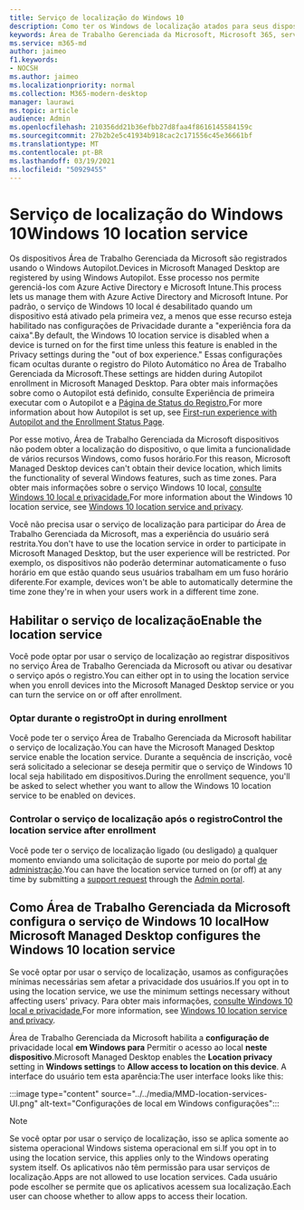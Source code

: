 ```yaml
---
title: Serviço de localização do Windows 10
description: Como ter os Windows de localização atados para seus dispositivos
keywords: Área de Trabalho Gerenciada da Microsoft, Microsoft 365, serviço, documentação
ms.service: m365-md
author: jaimeo
f1.keywords:
- NOCSH
ms.author: jaimeo
ms.localizationpriority: normal
ms.collection: M365-modern-desktop
manager: laurawi
ms.topic: article
audience: Admin
ms.openlocfilehash: 210356dd21b36efbb27d8faa4f8616145584159c
ms.sourcegitcommit: 27b2b2e5c41934b918cac2c171556c45e36661bf
ms.translationtype: MT
ms.contentlocale: pt-BR
ms.lasthandoff: 03/19/2021
ms.locfileid: "50929455"
---
```

# <a name="windows-10-location-service"></a><span data-ttu-id="749b9-104">Serviço de localização do Windows 10</span><span class="sxs-lookup"><span data-stu-id="749b9-104">Windows 10 location service</span></span>

<span data-ttu-id="749b9-105">Os dispositivos Área de Trabalho Gerenciada da Microsoft são registrados usando o Windows Autopilot.</span><span class="sxs-lookup"><span data-stu-id="749b9-105">Devices in Microsoft Managed Desktop are registered by using Windows Autopilot.</span></span> <span data-ttu-id="749b9-106">Esse processo nos permite gerenciá-los com Azure Active Directory e Microsoft Intune.</span><span class="sxs-lookup"><span data-stu-id="749b9-106">This process lets us manage them with Azure Active Directory and Microsoft Intune.</span></span> <span data-ttu-id="749b9-107">Por padrão, o serviço de Windows 10 local é desabilitado quando um dispositivo está ativado pela primeira vez, a menos que esse recurso esteja habilitado nas configurações de Privacidade durante a "experiência fora da caixa".</span><span class="sxs-lookup"><span data-stu-id="749b9-107">By default, the Windows 10 location service is disabled when a device is turned on for the first time unless this feature is enabled in the Privacy settings during the "out of box experience."</span></span> <span data-ttu-id="749b9-108">Essas configurações ficam ocultas durante o registro do Piloto Automático no Área de Trabalho Gerenciada da Microsoft.</span><span class="sxs-lookup"><span data-stu-id="749b9-108">These settings are hidden during Autopilot enrollment in Microsoft Managed Desktop.</span></span> <span data-ttu-id="749b9-109">Para obter mais informações sobre como o Autopilot está definido, consulte Experiência de primeira executar com o Autopilot e a [Página de Status do Registro.](esp-first-run.md)</span><span class="sxs-lookup"><span data-stu-id="749b9-109">For more information about how Autopilot is set up, see [First-run experience with Autopilot and the Enrollment Status Page](esp-first-run.md).</span></span>

<span data-ttu-id="749b9-110">Por esse motivo, Área de Trabalho Gerenciada da Microsoft dispositivos não podem obter a localização do dispositivo, o que limita a funcionalidade de vários recursos Windows, como fusos horário.</span><span class="sxs-lookup"><span data-stu-id="749b9-110">For this reason, Microsoft Managed Desktop devices can't obtain their device location, which limits the functionality of several Windows features, such as time zones.</span></span> <span data-ttu-id="749b9-111">Para obter mais informações sobre o serviço Windows 10 local, [consulte Windows 10 local e privacidade.](https://support.microsoft.com/windows/windows-10-location-service-and-privacy-3a8eee0a-5b0b-dc07-eede-2a5ca1c49088)</span><span class="sxs-lookup"><span data-stu-id="749b9-111">For more information about the Windows 10 location service, see [Windows 10 location service and privacy](https://support.microsoft.com/windows/windows-10-location-service-and-privacy-3a8eee0a-5b0b-dc07-eede-2a5ca1c49088).</span></span>

<span data-ttu-id="749b9-112">Você não precisa usar o serviço de localização para participar do Área de Trabalho Gerenciada da Microsoft, mas a experiência do usuário será restrita.</span><span class="sxs-lookup"><span data-stu-id="749b9-112">You don't have to use the location service in order to participate in Microsoft Managed Desktop, but the user experience will be restricted.</span></span> <span data-ttu-id="749b9-113">Por exemplo, os dispositivos não poderão determinar automaticamente o fuso horário em que estão quando seus usuários trabalham em um fuso horário diferente.</span><span class="sxs-lookup"><span data-stu-id="749b9-113">For example, devices won't be able to automatically determine the time zone they're in when your users work in a different time zone.</span></span>

## <a name="enable-the-location-service"></a><span data-ttu-id="749b9-114">Habilitar o serviço de localização</span><span class="sxs-lookup"><span data-stu-id="749b9-114">Enable the location service</span></span>

<span data-ttu-id="749b9-115">Você pode optar por usar o serviço de localização ao registrar dispositivos no serviço Área de Trabalho Gerenciada da Microsoft ou ativar ou desativar o serviço após o registro.</span><span class="sxs-lookup"><span data-stu-id="749b9-115">You can either opt in to using the location service when you enroll devices into the Microsoft Managed Desktop service or you can turn the service on or off after enrollment.</span></span>

### <a name="opt-in-during-enrollment"></a><span data-ttu-id="749b9-116">Optar durante o registro</span><span class="sxs-lookup"><span data-stu-id="749b9-116">Opt in during enrollment</span></span>

<span data-ttu-id="749b9-117">Você pode ter o serviço Área de Trabalho Gerenciada da Microsoft habilitar o serviço de localização.</span><span class="sxs-lookup"><span data-stu-id="749b9-117">You can have the Microsoft Managed Desktop service enable the location service.</span></span> <span data-ttu-id="749b9-118">Durante a sequência de inscrição, você será solicitado a selecionar se deseja permitir que o serviço de Windows 10 local seja habilitado em dispositivos.</span><span class="sxs-lookup"><span data-stu-id="749b9-118">During the enrollment sequence, you'll be asked to select whether you want to allow the Windows 10 location service to be enabled on devices.</span></span>

### <a name="control-the-location-service-after-enrollment"></a><span data-ttu-id="749b9-119">Controlar o serviço de localização após o registro</span><span class="sxs-lookup"><span data-stu-id="749b9-119">Control the location service after enrollment</span></span>

<span data-ttu-id="749b9-120">Você pode ter o serviço de localização ligado (ou desligado) [a](../working-with-managed-desktop/admin-support.md) qualquer momento enviando uma solicitação de suporte por meio do portal [de administração](access-admin-portal.md).</span><span class="sxs-lookup"><span data-stu-id="749b9-120">You can have the location service turned on (or off) at any time by submitting a [support request](../working-with-managed-desktop/admin-support.md) through the [Admin portal](access-admin-portal.md).</span></span>

## <a name="how-microsoft-managed-desktop-configures-the-windows-10-location-service"></a><span data-ttu-id="749b9-121">Como Área de Trabalho Gerenciada da Microsoft configura o serviço de Windows 10 local</span><span class="sxs-lookup"><span data-stu-id="749b9-121">How Microsoft Managed Desktop configures the Windows 10 location service</span></span>

<span data-ttu-id="749b9-122">Se você optar por usar o serviço de localização, usamos as configurações mínimas necessárias sem afetar a privacidade dos usuários.</span><span class="sxs-lookup"><span data-stu-id="749b9-122">If you opt in to using the location service, we use the minimum settings necessary without affecting users' privacy.</span></span> <span data-ttu-id="749b9-123">Para obter mais informações, [consulte Windows 10 local e privacidade.](https://support.microsoft.com/windows/windows-10-location-service-and-privacy-3a8eee0a-5b0b-dc07-eede-2a5ca1c49088)</span><span class="sxs-lookup"><span data-stu-id="749b9-123">For more information, see [Windows 10 location service and privacy](https://support.microsoft.com/windows/windows-10-location-service-and-privacy-3a8eee0a-5b0b-dc07-eede-2a5ca1c49088).</span></span>

<span data-ttu-id="749b9-124">Área de Trabalho Gerenciada da Microsoft habilita a **configuração de** privacidade local **em Windows para** Permitir o acesso ao local **neste dispositivo**.</span><span class="sxs-lookup"><span data-stu-id="749b9-124">Microsoft Managed Desktop enables the **Location privacy** setting in **Windows settings** to **Allow access to location on this device**.</span></span> <span data-ttu-id="749b9-125">A interface do usuário tem esta aparência:</span><span class="sxs-lookup"><span data-stu-id="749b9-125">The user interface looks like this:</span></span>

 :::image type="content" source="../../media/MMD-location-services-UI.png" alt-text="Configurações de local em Windows configurações":::

> [!NOTE]
> <span data-ttu-id="749b9-127">Se você optar por usar o serviço de localização, isso se aplica somente ao sistema operacional Windows sistema operacional em si.</span><span class="sxs-lookup"><span data-stu-id="749b9-127">If you opt in to using the location service, this applies only to the Windows operating system itself.</span></span> <span data-ttu-id="749b9-128">Os aplicativos não têm permissão para usar serviços de localização.</span><span class="sxs-lookup"><span data-stu-id="749b9-128">Apps are not allowed to use location services.</span></span> <span data-ttu-id="749b9-129">Cada usuário pode escolher se permite que os aplicativos acessem sua localização.</span><span class="sxs-lookup"><span data-stu-id="749b9-129">Each user can choose whether to allow apps to access their location.</span></span>